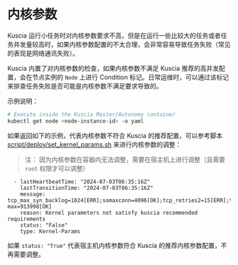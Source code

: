 # 内核参数

Kuscia 运行小任务时对内核参数要求不高，但是在运行一些比较大的任务或者任务并发量较高时，如果内核参数配置的不太合理，会非常容易导致任务失败（常见的表现是网络通讯失败）。

Kuscia 内置了对内核参数的检查，如果内核参数不满足 Kuscia 推荐的高并发配置，会在节点实例的 `Node` 上进行 Condition 标记。日常运维时，可以通过该标记来排查任务失败是否可能是内核参数不满足要求导致的。

示例说明：

```bash
# Execute inside the Kuscia Master/Autonomy container
kubectl get node <node-instance-id> -o yaml
```

如果返回如下的示例，代表内核参数不符合 Kuscia 的推荐配置，可以参考脚本 [script/deploy/set_kernel_params.sh](https://github.com/secretflow/kuscia/blob/main/scripts/deploy/set_kernel_params.sh) 来进行内核参数的调整：

> 注： 因为内核参数在容器内无法调整，需要在宿主机上进行调整（且需要 `root` 权限才可以调整）

```
  - lastHeartbeatTime: "2024-07-03T06:35:16Z"
    lastTransitionTime: "2024-07-03T06:35:16Z"
    message: tcp_max_syn_backlog=1024[ERR];somaxconn=4096[OK];tcp_retries2=15[ERR];tcp_slow_start_after_idle=1[ERR];tcp_tw_reuse=2[OK];file-max=913998[OK]
    reason: Kernel parameters not satisfy kuscia recommended requirements
    status: "False"
    type: Kernel-Params
```

如果 `status: "True"` 代表宿主机内核参数符合 Kuscia 的推荐内核参数配置，不再需要调整。
